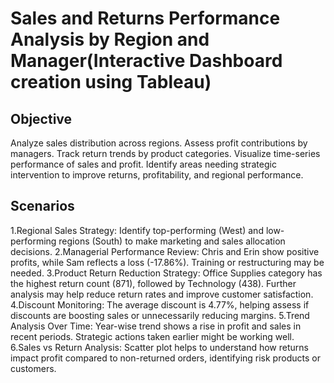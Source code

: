 #  Sales and Returns Performance Analysis by Region and Manager(Interactive Dashboard creation using Tableau)
## Objective
Analyze sales distribution across regions.
Assess profit contributions by managers.
Track return trends by product categories.
Visualize time-series performance of sales and profit.
Identify areas needing strategic intervention to improve returns, profitability, and regional performance.

## Scenarios
1.Regional Sales Strategy:
 Identify top-performing (West) and low-performing regions (South) to make marketing and sales allocation decisions.
2.Managerial Performance Review:
 Chris and Erin show positive profits, while Sam reflects a loss (-17.86%). Training or restructuring may be needed.
3.Product Return Reduction Strategy:
 Office Supplies category has the highest return count (871), followed by Technology (438). Further analysis may help reduce return rates and improve customer satisfaction.
4.Discount Monitoring:
 The average discount is 4.77%, helping assess if discounts are boosting sales or unnecessarily reducing margins.
5.Trend Analysis Over Time:
 Year-wise trend shows a rise in profit and sales in recent periods. Strategic actions taken earlier might be working well.
6.Sales vs Return Analysis:
 Scatter plot helps to understand how returns impact profit compared to non-returned orders, identifying risk products or customers.
